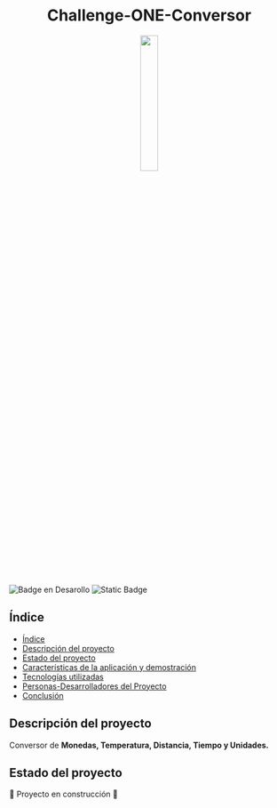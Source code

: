 <h1 align="center"> Challenge-ONE-Conversor </h1>

<p align="center"> 
    <img src="https://github.com/VictorFdz07/Challenge-ONE-Conversor/assets/119267203/8f89f344-eaef-4a15-a319-96319fe43ae5" width=25%> 
</p>

![Badge en Desarollo](https://img.shields.io/badge/STATUS-EN%20DESAROLLO-green)
![Static Badge](https://img.shields.io/badge/challenge-Conversor-blue)

## Índice

* [Índice](#índice)
* [Descripción del proyecto](#descripción-del-proyecto)
* [Estado del proyecto](#Estado-del-proyecto)
* [Características de la aplicación y demostración](#Características-de-la-aplicación-y-demostración)
* [Tecnologías utilizadas](#tecnologías-utilizadas)
* [Personas-Desarrolladores del Proyecto](#personas-desarrolladores)
* [Conclusión](#conclusión)

## Descripción del proyecto
Conversor de <strong>Monedas, Temperatura, Distancia, Tiempo y Unidades.</strong>

## Estado del proyecto
:construction: Proyecto en construcción :construction: